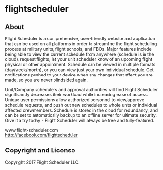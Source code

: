 # flightscheduler

## About

Flight Scheduler is a comprehensive, user-friendly website and application that can be used on all platforms in order to streamline the flight scheduling process at military units, flight schools, and FBOs. Major features include being able to view the current schedule from anywhere (schedule is in the cloud), request flights, let your unit scheduler know of an upcoming flight physical or other appointment. Schedule can be viewed in multiple formats (day/week/month), or you can view just your own individual schedule. Get notifications pushed to your device when any changes that affect you are made, so you are never blindsided again.

Unit/Company schedulers and approval authorities will find Flight Scheduler significantly decreases their workload while increasing ease of access. Unique user permissions allow authorized personnel to view/approve schedule requests, and push out new schedules to whole units or individual affected crewmembers. Schedule is stored in the cloud for redundancy, and can be set to automatically backup to an offline server for ultimate security. Give it a try today - Flight Scheduler will always be free and fully-featured.

www.flight-scheduler.com <br>
http://facebook.com/flightscheduler

## Copyright and License

Copyright 2017 Flight Scheduler LLC. 
